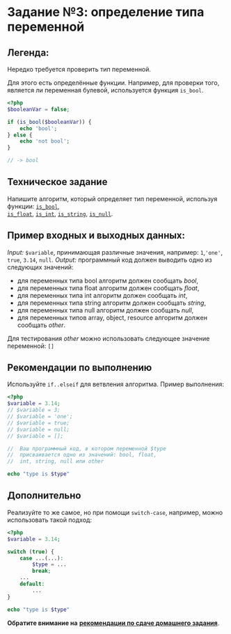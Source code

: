 # Задание №3: определение типа переменной

## Легенда:
Нередко требуется проверить тип переменной.

Для этого есть определённые функции.
Например, для проверки того, является ли переменная булевой, используется функция `is_bool`.
```php
<?php
$booleanVar = false;

if (is_bool($booleanVar)) {
    echo 'bool';
} else {
    echo 'not bool';
}

// -> bool
```

## Техническое задание
Напишите алгоритм, который определяет тип переменной, используя функции: 
[`is_bool`](https://secure.php.net/manual/ru/function.is-bool.php),  
[`is_float`](https://secure.php.net/manual/ru/function.is-float.php), 
[`is_int`](https://secure.php.net/manual/ru/function.is-int.php), 
[`is_string`](https://secure.php.net/manual/ru/function.is-string.php), 
[`is_null`](https://secure.php.net/manual/ru/function.is-null.php).

## Пример входных и выходных данных:
_Input:_ `$variable`, принимающая различные значения, например: `1`,`'one'`, `true`, `3.14`, `null`.
_Output:_ программный код должен выводить одно из следующих значений:
* для переменных типа bool алгоритм должен сообщать _bool_,
* для переменных типа float алгоритм должен сообщать _float_,
* для переменных типа int алгоритм должен сообщать _int_,
* для переменных типа string алгоритм должен сообщать _string_,
* для переменных типа null алгоритм должен сообщать _null_,
* для переменных типов array, object, resource алгоритм должен сообщать _other_.

Для тестирования _other_ можно использовать следующее значение переменной: `[]`

## Рекомендации по выполнению
Используйте `if..elseif` для ветвления алгоритма.
Пример выполнения:
```php
<?php
$variable = 3.14;
// $variable = 3;
// $variable = 'one';
// $variable = true;
// $variable = null;
// $variable = [];

//  Ваш программный код, в котором переменной $type
//  присваивается одно из значений: bool, float, 
//  int, string, null или other

echo "type is $type"
```

## Дополнительно
Реализуйте то же самое, но при помощи `switch-case`, например, можно использовать такой подход:
```php
<?php
$variable = 3.14;

switch (true) {
    case ...(...):
        $type = ...
        break;
    ...
    default:
        ... 
}

echo "type is $type"

```

**Обратите внимание на** [**рекомендации по сдаче домашнего задания**](../homework.md).
